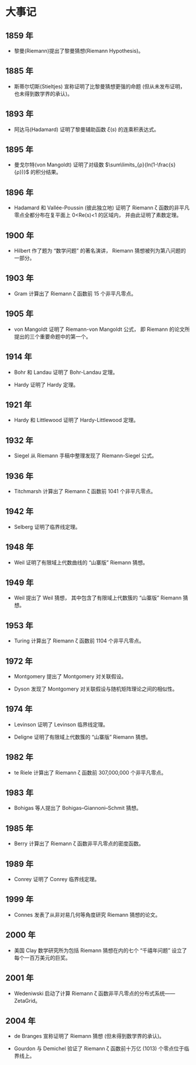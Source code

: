 # 大事记

## 1859 年

- 黎曼(Riemann)提出了黎曼猜想(Riemann Hypothesis)。

## 1885 年

- 斯蒂尔切斯(Stieltjes) 宣称证明了比黎曼猜想更强的命题 (但从未发布证明，也未得到数学界的承认)。

## 1893 年

- 阿达马(Hadamard) 证明了黎曼辅助函数 $\xi(s)$ 的连乘积表达式。

## 1895 年

- 曼戈尔特(von Mangoldt) 证明了对级数 $\sum\limits_{ρ}{ln(1-\frac{s}{ρ})}$ 的积分结果。

## 1896 年

- Hadamard 和 Vallée-Poussin (彼此独立地) 证明了 Riemann ζ 函数的非平凡零点全都分布在复平面上 0<Re(s)<1 的区域内， 并由此证明了素数定理。

## 1900 年

- Hilbert 作了题为 “数学问题” 的著名演讲， Riemann 猜想被列为第八问题的一部分。

## 1903 年

- Gram 计算出了 Riemann ζ 函数前 15 个非平凡零点。

## 1905 年

- von Mangoldt 证明了 Riemann-von Mangoldt 公式， 即 Riemann 的论文所提出的三个重要命题中的第一个。

## 1914 年

- Bohr 和 Landau 证明了 Bohr-Landau 定理。

- Hardy 证明了 Hardy 定理。

## 1921 年

- Hardy 和 Littlewood 证明了 Hardy-Littlewood 定理。

## 1932 年

- Siegel 从 Riemann 手稿中整理发现了 Riemann-Siegel 公式。

## 1936 年

- Titchmarsh 计算出了 Riemann ζ 函数前 1041 个非平凡零点。

## 1942 年

- Selberg 证明了临界线定理。

## 1948 年

- Weil 证明了有限域上代数曲线的 “山寨版” Riemann 猜想。

## 1949 年

- Weil 提出了 Weil 猜想， 其中包含了有限域上代数簇的 “山寨版” Riemann 猜想。

## 1953 年

- Turing 计算出了 Riemann ζ 函数前 1104 个非平凡零点。

## 1972 年

- Montgomery 提出了 Montgomery 对关联假设。

- Dyson 发现了 Montgomery 对关联假设与随机矩阵理论之间的相似性。

## 1974 年

- Levinson 证明了 Levinson 临界线定理。

- Deligne 证明了有限域上代数簇的 “山寨版” Riemann 猜想。

## 1982 年

- te Riele 计算出了 Riemann ζ 函数前 307,000,000 个非平凡零点。

## 1983 年

- Bohigas 等人提出了 Bohigas–Giannoni–Schmit 猜想。

## 1985 年

- Berry 计算出了 Riemann ζ 函数非平凡零点的密度函数。

## 1989 年

- Conrey 证明了 Conrey 临界线定理。

## 1999 年

- Connes 发表了从非对易几何等角度研究 Riemann 猜想的论文。

## 2000 年

- 美国 Clay 数学研究所为包括 Riemann 猜想在内的七个 “千禧年问题” 设立了每个一百万美元的巨奖。

## 2001 年

- Wedeniwski 启动了计算 Riemann ζ 函数非平凡零点的分布式系统——ZetaGrid。

## 2004 年

- de Branges 宣称证明了 Riemann 猜想 (但未得到数学界的承认)。

- Gourdon 与 Demichel 验证了 Riemann ζ 函数前十万亿 (1013) 个零点位于临界线上。

